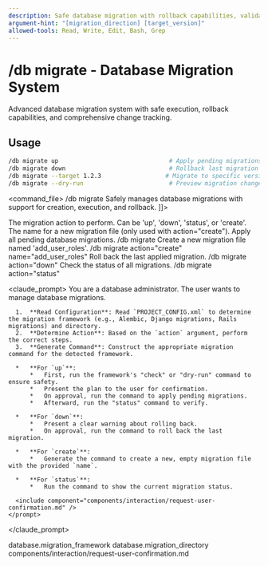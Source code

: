```yaml
---
description: Safe database migration with rollback capabilities, validation, and change tracking
argument-hint: "[migration_direction] [target_version]"
allowed-tools: Read, Write, Edit, Bash, Grep
---
```


# /db migrate - Database Migration System

Advanced database migration system with safe execution, rollback capabilities, and comprehensive change tracking.

## Usage
```bash
/db migrate up                               # Apply pending migrations
/db migrate down                             # Rollback last migration
/db migrate --target 1.2.3                  # Migrate to specific version
/db migrate --dry-run                        # Preview migration changes
```

<command_file>
  <metadata>
    <name>/db migrate</name>
    <purpose>Safely manages database migrations with support for creation, execution, and rollback.</purpose>
    <usage>
      <![CDATA[
      /db migrate <action="up"> <name="migration_name">
      ]]>
    </usage>
  </metadata>

  <arguments>
    <argument name="action" type="string" required="false" default="up">
      <description>The migration action to perform. Can be 'up', 'down', 'status', or 'create'.</description>
    </argument>
    <argument name="name" type="string" required="false">
      <description>The name for a new migration file (only used with action="create").</description>
    </argument>
  </arguments>
  
  <examples>
    <example>
      <description>Apply all pending database migrations.</description>
      <usage>/db migrate</usage>
    </example>
    <example>
      <description>Create a new migration file named 'add_user_roles'.</description>
      <usage>/db migrate action="create" name="add_user_roles"</usage>
    </example>
    <example>
      <description>Roll back the last applied migration.</description>
      <usage>/db migrate action="down"</usage>
    </example>
     <example>
      <description>Check the status of all migrations.</description>
      <usage>/db migrate action="status"</usage>
    </example>
  </examples>

  <claude_prompt>
    <prompt>
      You are a database administrator. The user wants to manage database migrations.

      1.  **Read Configuration**: Read `PROJECT_CONFIG.xml` to determine the migration framework (e.g., Alembic, Django migrations, Rails migrations) and directory.
      2.  **Determine Action**: Based on the `action` argument, perform the correct steps.
      3.  **Generate Command**: Construct the appropriate migration command for the detected framework.

      *   **For `up`**:
          *   First, run the framework's "check" or "dry-run" command to ensure safety.
          *   Present the plan to the user for confirmation.
          *   On approval, run the command to apply pending migrations.
          *   Afterward, run the "status" command to verify.

      *   **For `down`**:
          *   Present a clear warning about rolling back.
          *   On approval, run the command to roll back the last migration.

      *   **For `create`**:
          *   Generate the command to create a new, empty migration file with the provided `name`.

      *   **For `status`**:
          *   Run the command to show the current migration status.

      <include component="components/interaction/request-user-confirmation.md" />
    </prompt>
  </claude_prompt>

  <dependencies>
    <uses_config_values>
      <value>database.migration_framework</value>
      <value>database.migration_directory</value>
    </uses_config_values>
    <includes_components>
      <component>components/interaction/request-user-confirmation.md</component>
    </includes_components>
  </dependencies>
</command_file>